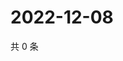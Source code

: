 # 2022-12-08

共 0 条

<!-- BEGIN WEIBO -->
<!-- 最后更新时间 Thu Dec 08 2022 02:17:54 GMT+0800 (China Standard Time) -->

<!-- END WEIBO -->
